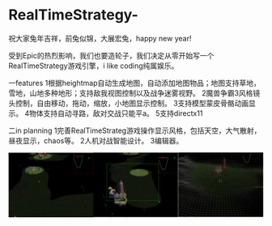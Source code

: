 # RealTimeStrategy-
祝大家兔年吉祥，前兔似锦，大展宏兔，happy new year!

受到Epic的热烈影响，我们也要造轮子，我们决定从零开始写一个RealTimeStrategy游戏引擎，i like coding纯属娱乐。

一features
1根据heightmap自动生成地图，自动添加地图物品；地图支持草地，雪地，山地多种地形；支持敌我视图控制以及战争迷雾视野。
2魔兽争霸3风格镜头控制，自由移动，拖动，缩放，小地图显示控制。
3支持模型蒙皮骨骼动画显示。
4物体支持自动寻路，敌对交战只能平a。
5支持directx11

二in planning
1完善RealTimeStrateg游戏操作显示风格，包括天空，大气散射，昼夜显示，chaos等。
2人机对战智能设计。
3编辑器。

![rts](rts_init.png)
